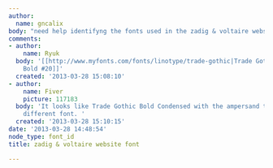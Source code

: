 ```yaml
---
author:
  name: gncalix
body: "need help identifyng the fonts used in the zadig & voltaire website.\r\n\r\nthanks![img:sites/default/files/old-images/Untitled-2_3559.jpg]"
comments:
- author:
    name: Ryuk
  body: '[[http://www.myfonts.com/fonts/linotype/trade-gothic|Trade Gothic Condensed
    Bold #20]]'
  created: '2013-03-28 15:08:10'
- author:
    name: Fiver
    picture: 117183
  body: 'It looks like Trade Gothic Bold Condensed with the ampersand taken from a
    different font. '
  created: '2013-03-28 15:10:15'
date: '2013-03-28 14:48:54'
node_type: font_id
title: zadig & voltaire website font

---
```

